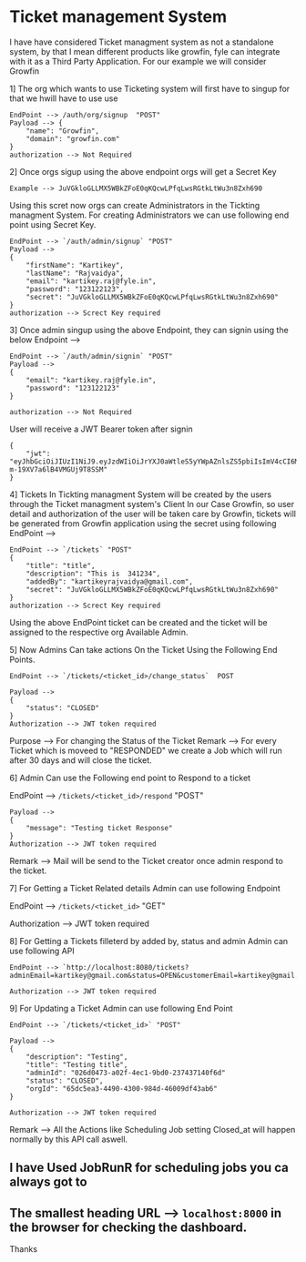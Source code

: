 
# Ticket management System

I have have considered Ticket managment system as not a standalone system, by that I mean different products like growfin, fyle can integrate with it as a Third Party Application.
For our example we will consider Growfin

1] The org which wants to use Ticketing system will first have to singup for that we hwill have to use use 

````
EndPoint --> /auth/org/signup  "POST"
Payload --> {
    "name": "Growfin",
    "domain": "growfin.com"
}
authorization --> Not Required 
````

2] Once orgs sigup using the above endpoint orgs will get a Secret Key 

```Example --> JuVGkloGLLMX5WBkZFoE0qKQcwLPfqLwsRGtkLtWu3n8Zxh690```

Using this scret now orgs can create Administrators in the Tickting managment System.
For creating Administrators we can use following end point using Secret Key.

```
EndPoint --> `/auth/admin/signup` "POST"
Payload --> 
{
    "firstName": "Kartikey",
    "lastName": "Rajvaidya",
    "email": "kartikey.raj@fyle.in",
    "password": "123122123",
    "secret": "JuVGkloGLLMX5WBkZFoE0qKQcwLPfqLwsRGtkLtWu3n8Zxh690"
}
authorization --> Screct Key required
```


3] Once admin singup using the above Endpoint, they can signin using the below Endpoint --> 
```
EndPoint --> `/auth/admin/signin` "POST"
Payload --> 
{
    "email": "kartikey.raj@fyle.in",
    "password": "123122123"
}

authorization --> Not Required 
```
User will receive a JWT Bearer token after signin 

```
{
    "jwt": "eyJhbGciOiJIUzI1NiJ9.eyJzdWIiOiJrYXJ0aWtleS5yYWpAZnlsZS5pbiIsImV4cCI6MTYxODkwNzQ3OSwiaWF0IjoxNjE4ODcxNDc5fQ.JyC0hOwAATnKm4dqKB8-m-19XV7a6lB4VMGUj9T8SSM"
}
```



4] Tickets In Tickting managment System will be created by the users through the Ticket managment system's Client In our Case Growfin, so user detail and authorization of the user will be taken care by Growfin, tickets will be generated from Growfin application using the secret using following EndPoint -->

```
EndPoint --> `/tickets` "POST"
{
    "title": "title",
    "description": "This is  341234",
    "addedBy": "kartikeyrajvaidya@gmail.com",
    "secret": "JuVGkloGLLMX5WBkZFoE0qKQcwLPfqLwsRGtkLtWu3n8Zxh690"
}
authorization --> Screct Key required
````

Using the above EndPoint ticket can be created and the ticket will be assigned to the respective org Available Admin.


5] Now Admins Can take actions On the Ticket Using the Following End Points.

```
EndPoint --> `/tickets/<ticket_id>/change_status`  POST

Payload --> 
{
    "status": "CLOSED"
}
Authorization --> JWT token required
````

Purpose --> For changing the Status of the Ticket 
Remark --> For every Ticket which is moveed to "RESPONDED" we create a Job which will run after 30 days and will close the ticket.



6] Admin Can use the Following end point to Respond to a ticket 

EndPoint --> `/tickets/<ticket_id>/respond` "POST"
```
Payload --> 
{
    "message": "Testing ticket Response"
}
Authorization --> JWT token required
````
Remark -->  Mail will be send to the Ticket creator once admin respond to the ticket.



7] For Getting a Ticket Related details Admin can use following Endpoint

EndPoint --> `/tickets/<ticket_id>` "GET"

Authorization --> JWT token required




8] For Getting a Tickets filleterd by added by, status and admin Admin can use following API 

```
EndPoint --> `http://localhost:8080/tickets?adminEmail=kartikey@gmail.com&status=OPEN&customerEmail=kartikey@gmail.com`

Authorization --> JWT token required
```



9] For Updating a Ticket Admin can use following End Point 

```
EndPoint --> `/tickets/<ticket_id>` "POST"

Payload --> 
{
    "description": "Testing", 
    "title": "Testing title",
    "adminId": "026d0473-a02f-4ec1-9bd0-237437140f6d"
    "status": "CLOSED",
    "orgId": "65dc5ea3-4490-4300-984d-46009df43ab6"
}

Authorization --> JWT token required
````

Remark --> All the Actions like Scheduling Job setting Closed_at will happen normally by this API call aswell.



## I have Used JobRunR for scheduling jobs you ca always got to
## The smallest heading URL --> `localhost:8000` in the browser for checking the dashboard.





Thanks
